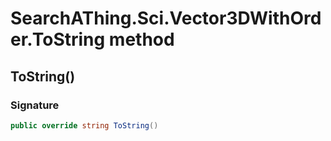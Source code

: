 # SearchAThing.Sci.Vector3DWithOrder.ToString method
## ToString()
### Signature
```csharp
public override string ToString()
```
